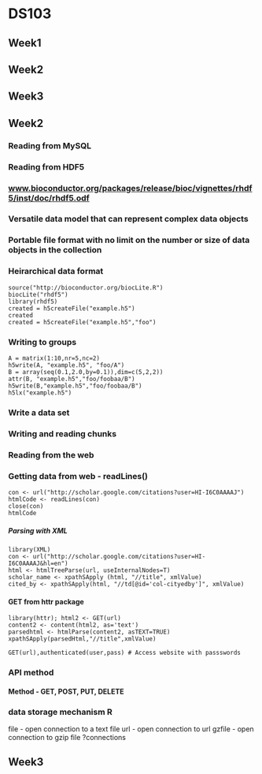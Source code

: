 # DS103

## <a name="week-1"></a>Week1
## <a name="week-2"></a>Week2
## <a name="week-3"></a>Week3

## Week2
### Reading from MySQL

### Reading from HDF5
### www.bioconductor.org/packages/release/bioc/vignettes/rhdf5/inst/doc/rhdf5.odf
### Versatile data model that can represent complex data objects
### Portable file format with no limit on the number or size of data objects in the collection
### Heirarchical data format
```
source("http://bioconductor.org/biocLite.R")
biocLite("rhdf5")
library(rhdf5)
created = h5createFile("example.h5")
created
created = h5createFile("example.h5","foo")
```
### Writing to groups
```
A = matrix(1:10,nr=5,nc=2)
h5write(A, "example.h5", "foo/A")
B = array(seq(0.1,2.0,by=0.1)),dim=c(5,2,2))
attr(B, "example.h5","foo/foobaa/B")
h5write(B,"example.h5","foo/foobaa/B")
h5lx("example.h5")
```
### Write a data set

### Writing and reading chunks

### Reading from the web

### Getting data from web - readLines()
```
con <- url("http://scholar.google.com/citations?user=HI-I6C0AAAAJ")
htmlCode <- readLines(con)
close(con)
htmlCode
```
##### Parsing with XML
```
library(XML)
con <- url("http://scholar.google.com/citations?user=HI-I6C0AAAAJ&hl=en")
html <- htmlTreeParse(url, useInternalNodes=T)
scholar_name <- xpathSApply (html, "//title", xmlValue)
cited_by <- xpathSApply(html, "//td[@id='col-cityedby']", xmlValue)
```
#### GET from httr package
```
library(httr); html2 <- GET(url)
content2 <- content(html2, as='text')
parsedhtml <- htmlParse(content2, asTEXT=TRUE)
xpathSApply(parsedHtml,"//title",xmlValue)
```
```
GET(url),authenticated(user,pass) # Access website with passswords
```
### API method
#### Method - GET, POST, PUT, DELETE

### data storage mechanism R
file - open connection to a text file
url - open connection to url
gzfile - open connection to gzip file
?connections

## Week3



